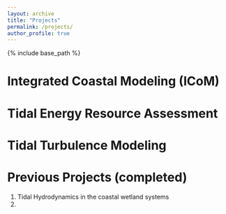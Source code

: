 ```yaml
---
layout: archive
title: "Projects"
permalink: /projects/
author_profile: true
---
```


{% include base_path %}

Integrated Coastal Modeling (ICoM)
======


Tidal Energy Resource Assessment
======


Tidal Turbulence Modeling
======


Previous Projects (completed)
======

1. Tidal Hydrodynamics in the coastal wetland systems
2. 

